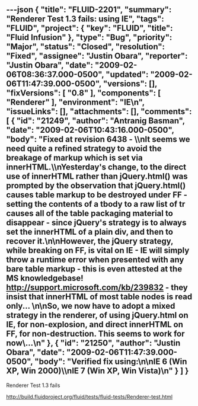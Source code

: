 ---json
{
  "title": "FLUID-2201",
  "summary": "Renderer Test 1.3 fails: using IE",
  "tags": "FLUID",
  "project": {
    "key": "FLUID",
    "title": "Fluid Infusion"
  },
  "type": "Bug",
  "priority": "Major",
  "status": "Closed",
  "resolution": "Fixed",
  "assignee": "Justin Obara",
  "reporter": "Justin Obara",
  "date": "2009-02-06T08:36:37.000-0500",
  "updated": "2009-02-06T11:47:39.000-0500",
  "versions": [],
  "fixVersions": [
    "0.8"
  ],
  "components": [
    "Renderer"
  ],
  "environment": "IE\n",
  "issueLinks": [],
  "attachments": [],
  "comments": [
    {
      "id": "21249",
      "author": "Antranig Basman",
      "date": "2009-02-06T10:43:16.000-0500",
      "body": "Fixed at revision 6438 - \\\nIt seems we need quite a refined strategy to avoid the breakage of markup which is set via innerHTML.\\\nYesterday's change, to the direct use of innerHTML rather than jQuery.html() was prompted by the observation that jQuery.html() causes table markup to be destroyed under FF - setting the contents of a tbody to a raw list of tr causes all of the table packaging material to disappear - since jQuery's strategy is to always set the innerHTML of a plain div, and then to recover it.\n\nHowever, the jQuery strategy, while breaking on FF, is vital on IE - IE will simply throw a runtime error when presented with any bare table markup - this is even attested at the MS knowledgebase! <http://support.microsoft.com/kb/239832> - they insist that innerHTML of most table nodes is read only...&#x20;\n\nSo, we now have to adopt a mixed strategy in the renderer, of using jQuery.html on IE, for non-explosion, and direct innerHTML on FF, for non-destruction. This seems to work for now\\...\n"
    },
    {
      "id": "21250",
      "author": "Justin Obara",
      "date": "2009-02-06T11:47:39.000-0500",
      "body": "Verified fix using:\n\nIE 6 (Win XP, Win 2000)\\\nIE 7 (Win XP, Win Vista)\n"
    }
  ]
}
---
Renderer Test 1.3 fails

<http://build.fluidproject.org/fluid/tests/fluid-tests/Renderer-test.html>

        